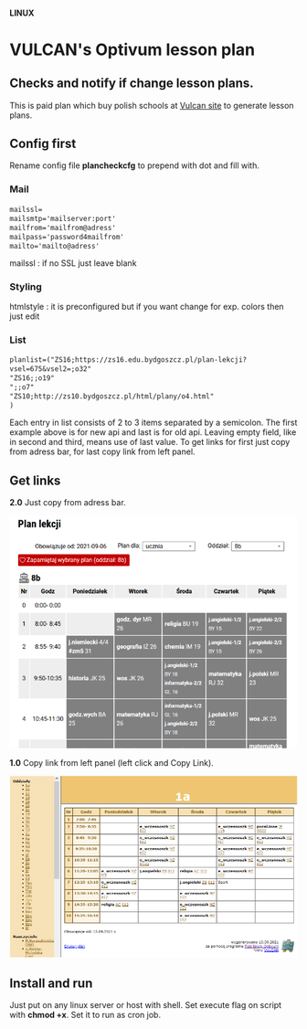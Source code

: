 #### LINUX
# VULCAN's Optivum lesson plan
## Checks and notify if change lesson plans.
This is paid plan which buy polish schools at [Vulcan site](https://www.vulcan.edu.pl/programy) to generate lesson plans.

## Config first
Rename config file **plancheckcfg** to prepend with dot and fill with.

### Mail
```
mailssl=
mailsmtp='mailserver:port'
mailfrom='mailfrom@adress'
mailpass='password4mailfrom'
mailto='mailto@adress'
```
mailssl : if no SSL just leave blank

### Styling
htmlstyle : it is preconfigured but if you want change for exp. colors then just edit

### List
```
planlist=("ZS16;https://zs16.edu.bydgoszcz.pl/plan-lekcji?vsel=675&vsel2=;o32"
"ZS16;;o19"
";;o7"
"ZS10;http://zs10.bydgoszcz.pl/html/plany/o4.html"
)
```
Each entry in list consists of 2 to 3 items separated by a semicolon. The first example above is for new api and last is for old api.
Leaving empty field, like in second and third, means use of last value.
To get links for first just copy from adress bar, for last copy link from left panel.

## Get links

**2.0** Just copy from adress bar.

![2.0](volcan_api_2.png)


**1.0** Copy link from left panel (left click and Copy Link).

![1.0](volcan_api_1.png)

## Install and run
Just put on any linux server or host with shell. Set execute flag on script with **chmod +x**. Set it to run as cron job.
